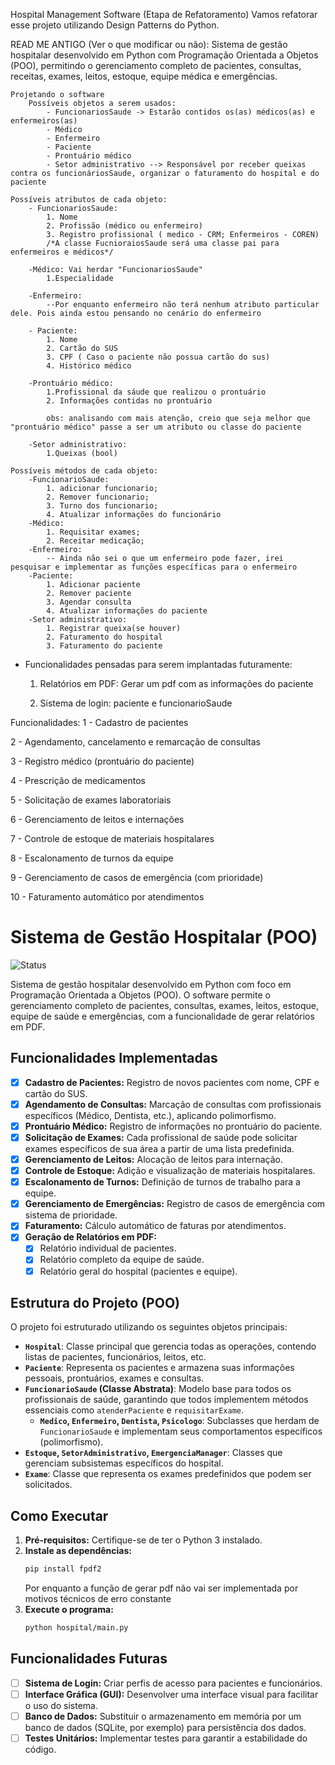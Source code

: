 Hospital Management Software (Etapa de Refatoramento)
Vamos refatorar esse projeto utilizando Design Patterns do Python.




READ ME ANTIGO (Ver o que modificar ou não):
Sistema de gestão hospitalar desenvolvido em Python com Programação Orientada a Objetos (POO), permitindo o gerenciamento completo de pacientes, consultas, receitas, exames, leitos, estoque, equipe médica e emergências.

    Projetando o software
        Possíveis objetos a serem usados:
            - FuncionariosSaude -> Estarão contidos os(as) médicos(as) e enfermeiros(as)
            - Médico
            - Enfermeiro
            - Paciente
            - Prontuário médico
            - Setor administrativo --> Responsável por receber queixas contra os funcionáriosSaude, organizar o faturamento do hospital e do paciente

    Possíveis atributos de cada objeto:
        - FuncionariosSaude:
            1. Nome
            2. Profissão (médico ou enfermeiro)
            3. Registro profissional ( medico - CRM; Enfermeiros - COREN)
            /*A classe FucnioraiosSaude será uma classe pai para enfermeiros e médicos*/
        
        -Médico: Vai herdar "FuncionariosSaude"
            1.Especialidade
        
        -Enfermeiro:
            --Por enquanto enfermeiro não terá nenhum atributo particular dele. Pois ainda estou pensando no cenário do enfermeiro
        
        - Paciente:
            1. Nome
            2. Cartão do SUS
            3. CPF ( Caso o paciente não possua cartão do sus)
            4. Histórico médico

        -Prontuário médico:
            1.Profissional da sáude que realizou o prontuário
            2. Informações contidas no prontuário

            obs: analisando com mais atenção, creio que seja melhor que "prontuário médico" passe a ser um atributo ou classe do paciente

        -Setor administrativo:
            1.Queixas (bool)

    Possíveis métodos de cada objeto:
        -FuncionarioSaude:
            1. adicionar funcionario;
            2. Remover funcionario;
            3. Turno dos funcionario;
            4. Atualizar informações do funcionário
        -Médico:
            1. Requisitar exames;
            2. Receitar medicação;
        -Enfermeiro:
            -- Ainda não sei o que um enfermeiro pode fazer, irei pesquisar e implementar as funções específicas para o enfermeiro
        -Paciente:
            1. Adicionar paciente
            2. Remover paciente
            3. Agendar consulta
            4. Atualizar informações do paciente
        -Setor administrativo:
            1. Registrar queixa(se houver)
            2. Faturamento do hospital
            3. Faturamento do paciente

- Funcionalidades pensadas para serem implantadas futuramente:

    1. Relatórios em PDF: Gerar um pdf com as informações do paciente

    2. Sistema de login: paciente e funcionarioSaude            


                   

Funcionalidades:
1 - Cadastro de pacientes

2 - Agendamento, cancelamento e remarcação de consultas

3 - Registro médico (prontuário do paciente)

4 - Prescrição de medicamentos

5 - Solicitação de exames laboratoriais

6 - Gerenciamento de leitos e internações

7 - Controle de estoque de materiais hospitalares

8 - Escalonamento de turnos da equipe

9 - Gerenciamento de casos de emergência (com prioridade)

10 - Faturamento automático por atendimentos


# Sistema de Gestão Hospitalar (POO)

![Status](https://img.shields.io/badge/status-em%20desenvolvimento-yellow)

Sistema de gestão hospitalar desenvolvido em Python com foco em Programação Orientada a Objetos (POO). O software permite o gerenciamento completo de pacientes, consultas, exames, leitos, estoque, equipe de saúde e emergências, com a funcionalidade de gerar relatórios em PDF.

## Funcionalidades Implementadas

- [x] **Cadastro de Pacientes:** Registro de novos pacientes com nome, CPF e cartão do SUS.
- [x] **Agendamento de Consultas:** Marcação de consultas com profissionais específicos (Médico, Dentista, etc.), aplicando polimorfismo.
- [x] **Prontuário Médico:** Registro de informações no prontuário do paciente.
- [x] **Solicitação de Exames:** Cada profissional de saúde pode solicitar exames específicos de sua área a partir de uma lista predefinida.
- [x] **Gerenciamento de Leitos:** Alocação de leitos para internação.
- [x] **Controle de Estoque:** Adição e visualização de materiais hospitalares.
- [x] **Escalonamento de Turnos:** Definição de turnos de trabalho para a equipe.
- [x] **Gerenciamento de Emergências:** Registro de casos de emergência com sistema de prioridade.
- [x] **Faturamento:** Cálculo automático de faturas por atendimentos.
- [x] **Geração de Relatórios em PDF:**
    - [x] Relatório individual de pacientes.
    - [x] Relatório completo da equipe de saúde.
    - [x] Relatório geral do hospital (pacientes e equipe).

## Estrutura do Projeto (POO)

O projeto foi estruturado utilizando os seguintes objetos principais:

- **`Hospital`**: Classe principal que gerencia todas as operações, contendo listas de pacientes, funcionários, leitos, etc.
- **`Paciente`**: Representa os pacientes e armazena suas informações pessoais, prontuários, exames e consultas.
- **`FuncionarioSaude` (Classe Abstrata)**: Modelo base para todos os profissionais de saúde, garantindo que todos implementem métodos essenciais como `atenderPaciente` e `requisitarExame`.
    - **`Medico`, `Enfermeiro`, `Dentista`, `Psicologo`**: Subclasses que herdam de `FuncionarioSaude` e implementam seus comportamentos específicos (polimorfismo).
- **`Estoque`, `SetorAdministrativo`, `EmergenciaManager`**: Classes que gerenciam subsistemas específicos do hospital.
- **`Exame`**: Classe que representa os exames predefinidos que podem ser solicitados.

## Como Executar

1.  **Pré-requisitos:** Certifique-se de ter o Python 3 instalado.
2.  **Instale as dependências:**
    ```bash
    pip install fpdf2
    ```
    Por enquanto a função de gerar pdf não vai ser implementada por motivos técnicos de erro constante
3.  **Execute o programa:**
    ```bash
    python hospital/main.py
    ```



## Funcionalidades Futuras

- [ ] **Sistema de Login:** Criar perfis de acesso para pacientes e funcionários.
- [ ] **Interface Gráfica (GUI):** Desenvolver uma interface visual para facilitar o uso do sistema.
- [ ] **Banco de Dados:** Substituir o armazenamento em memória por um banco de dados (SQLite, por exemplo) para persistência dos dados.
- [ ] **Testes Unitários:** Implementar testes para garantir a estabilidade do código.
